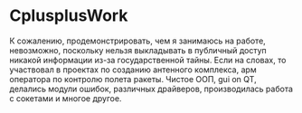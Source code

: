 # CplusplusWork
К сожалению, продемонстрировать, чем я занимаюсь на работе, невозможно, поскольку нельзя выкладывать в публичный доступ никакой информации из-за государственной тайны. Если на словах, то участвовал в проектах по созданию антенного комплекса, арм оператора по контролю полета ракеты. Чистое ООП, gui on QT, делались модули ошибок, различных драйверов, производилась работа с сокетами и многое другое.